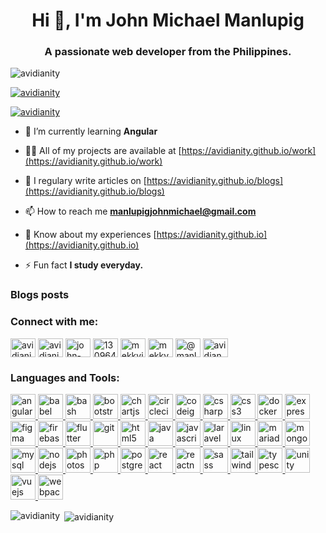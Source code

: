 <h1 align="center">Hi 👋, I'm John Michael Manlupig</h1>
<h3 align="center">A passionate web developer from the Philippines.</h3>

<p align="left"> <img src="https://komarev.com/ghpvc/?username=avidianity&label=Profile%20views&color=0e75b6&style=flat" alt="avidianity" /> </p>

<p align="left"> <a href="https://github.com/ryo-ma/github-profile-trophy"><img src="https://github-profile-trophy.vercel.app/?username=avidianity" alt="avidianity" /></a> </p>

<p align="left"> <a href="https://twitter.com/avidianity" target="blank"><img src="https://img.shields.io/twitter/follow/avidianity?logo=twitter&style=for-the-badge" alt="avidianity" /></a> </p>

- 🌱 I’m currently learning **Angular**

- 👨‍💻 All of my projects are available at [https://avidianity.github.io/work](https://avidianity.github.io/work)

- 📝 I regulary write articles on [https://avidianity.github.io/blogs](https://avidianity.github.io/blogs)

- 📫 How to reach me **manlupigjohnmichael@gmail.com**

- 📄 Know about my experiences [https://avidianity.github.io](https://avidianity.github.io)

- ⚡ Fun fact **I study everyday.**

### Blogs posts
<!-- BLOG-POST-LIST:START -->
<!-- BLOG-POST-LIST:END -->

<p align="left">
<h3 align="left">Connect with me:</h3>
<a href="https://dev.to/avidianity" target="blank"><img align="center" src="https://cdn.jsdelivr.net/npm/simple-icons@3.0.1/icons/dev-dot-to.svg" alt="avidianity" height="30" width="40" /></a>
<a href="https://twitter.com/avidianity" target="blank"><img align="center" src="https://cdn.jsdelivr.net/npm/simple-icons@3.0.1/icons/twitter.svg" alt="avidianity" height="30" width="40" /></a>
<a href="https://linkedin.com/in/john-michael-manlupig-2216651b2" target="blank"><img align="center" src="https://cdn.jsdelivr.net/npm/simple-icons@3.0.1/icons/linkedin.svg" alt="john-michael-manlupig-2216651b2" height="30" width="40" /></a>
<a href="https://stackoverflow.com/users/13096498" target="blank"><img align="center" src="https://cdn.jsdelivr.net/npm/simple-icons@3.0.1/icons/stackoverflow.svg" alt="13096498" height="30" width="40" /></a>
<a href="https://fb.com/mekkyinblack" target="blank"><img align="center" src="https://cdn.jsdelivr.net/npm/simple-icons@3.0.1/icons/facebook.svg" alt="mekkyinblack" height="30" width="40" /></a>
<a href="https://instagram.com/mekkydigret" target="blank"><img align="center" src="https://cdn.jsdelivr.net/npm/simple-icons@3.0.1/icons/instagram.svg" alt="mekkydigret" height="30" width="40" /></a>
<a href="https://medium.com/@manlupigjohnmichael" target="blank"><img align="center" src="https://cdn.jsdelivr.net/npm/simple-icons@3.0.1/icons/medium.svg" alt="@manlupigjohnmichael" height="30" width="40" /></a>
<a href="https://www.youtube.com/channel/UClXKD7pBz9vx-I3cE-QLxIw" target="blank"><img align="center" src="https://cdn.jsdelivr.net/npm/simple-icons@3.0.1/icons/youtube.svg" alt="avidian" height="30" width="40" /></a>
</p>

<h3 align="left">Languages and Tools:</h3>
<p align="left"> <a href="https://angular.io" target="_blank"> <img src="https://devicons.github.io/devicon/devicon.git/icons/angularjs/angularjs-original.svg" alt="angularjs" width="40" height="40"/> </a> <a href="https://babeljs.io/" target="_blank"> <img src="https://www.vectorlogo.zone/logos/babeljs/babeljs-icon.svg" alt="babel" width="40" height="40"/> </a> <a href="https://www.gnu.org/software/bash/" target="_blank"> <img src="https://www.vectorlogo.zone/logos/gnu_bash/gnu_bash-icon.svg" alt="bash" width="40" height="40"/> </a> <a href="https://getbootstrap.com" target="_blank"> <img src="https://devicons.github.io/devicon/devicon.git/icons/bootstrap/bootstrap-plain.svg" alt="bootstrap" width="40" height="40"/> </a> <a href="https://www.chartjs.org" target="_blank"> <img src="https://www.chartjs.org/media/logo-title.svg" alt="chartjs" width="40" height="40"/> </a> <a href="https://circleci.com" target="_blank"> <img src="https://www.vectorlogo.zone/logos/circleci/circleci-icon.svg" alt="circleci" width="40" height="40"/> </a> <a href="https://codeigniter.com" target="_blank"> <img src="https://cdn.worldvectorlogo.com/logos/codeigniter.svg" alt="codeigniter" width="40" height="40"/> </a> <a href="https://www.w3schools.com/cs/" target="_blank"> <img src="https://devicons.github.io/devicon/devicon.git/icons/csharp/csharp-original.svg" alt="csharp" width="40" height="40"/> </a> <a href="https://www.w3schools.com/css/" target="_blank"> <img src="https://devicons.github.io/devicon/devicon.git/icons/css3/css3-original-wordmark.svg" alt="css3" width="40" height="40"/> </a> <a href="https://www.docker.com/" target="_blank"> <img src="https://devicons.github.io/devicon/devicon.git/icons/docker/docker-original-wordmark.svg" alt="docker" width="40" height="40"/> </a> <a href="https://expressjs.com" target="_blank"> <img src="https://devicons.github.io/devicon/devicon.git/icons/express/express-original-wordmark.svg" alt="express" width="40" height="40"/> </a> <a href="https://www.figma.com/" target="_blank"> <img src="https://www.vectorlogo.zone/logos/figma/figma-icon.svg" alt="figma" width="40" height="40"/> </a> <a href="https://firebase.google.com/" target="_blank"> <img src="https://www.vectorlogo.zone/logos/firebase/firebase-icon.svg" alt="firebase" width="40" height="40"/> </a> <a href="https://flutter.dev" target="_blank"> <img src="https://www.vectorlogo.zone/logos/flutterio/flutterio-icon.svg" alt="flutter" width="40" height="40"/> </a> <a href="https://git-scm.com/" target="_blank"> <img src="https://www.vectorlogo.zone/logos/git-scm/git-scm-icon.svg" alt="git" width="40" height="40"/> </a> <a href="https://www.w3.org/html/" target="_blank"> <img src="https://devicons.github.io/devicon/devicon.git/icons/html5/html5-original-wordmark.svg" alt="html5" width="40" height="40"/> </a> <a href="https://www.java.com" target="_blank"> <img src="https://devicons.github.io/devicon/devicon.git/icons/java/java-original-wordmark.svg" alt="java" width="40" height="40"/> </a> <a href="https://developer.mozilla.org/en-US/docs/Web/JavaScript" target="_blank"> <img src="https://devicons.github.io/devicon/devicon.git/icons/javascript/javascript-original.svg" alt="javascript" width="40" height="40"/> </a> <a href="https://laravel.com/" target="_blank"> <img src="https://devicons.github.io/devicon/devicon.git/icons/laravel/laravel-plain-wordmark.svg" alt="laravel" width="40" height="40"/> </a> <a href="https://www.linux.org/" target="_blank"> <img src="https://devicons.github.io/devicon/devicon.git/icons/linux/linux-original.svg" alt="linux" width="40" height="40"/> </a> <a href="https://mariadb.org/" target="_blank"> <img src="https://www.vectorlogo.zone/logos/mariadb/mariadb-icon.svg" alt="mariadb" width="40" height="40"/> </a> <a href="https://www.mongodb.com/" target="_blank"> <img src="https://devicons.github.io/devicon/devicon.git/icons/mongodb/mongodb-original-wordmark.svg" alt="mongodb" width="40" height="40"/> </a> <a href="https://www.mysql.com/" target="_blank"> <img src="https://devicons.github.io/devicon/devicon.git/icons/mysql/mysql-original-wordmark.svg" alt="mysql" width="40" height="40"/> </a> <a href="https://nodejs.org" target="_blank"> <img src="https://devicons.github.io/devicon/devicon.git/icons/nodejs/nodejs-original-wordmark.svg" alt="nodejs" width="40" height="40"/> </a> <a href="https://www.photoshop.com/en" target="_blank"> <img src="https://devicons.github.io/devicon/devicon.git/icons/photoshop/photoshop-plain.svg" alt="photoshop" width="40" height="40"/> </a> <a href="https://www.php.net" target="_blank"> <img src="https://devicons.github.io/devicon/devicon.git/icons/php/php-original.svg" alt="php" width="40" height="40"/> </a> <a href="https://www.postgresql.org" target="_blank"> <img src="https://devicons.github.io/devicon/devicon.git/icons/postgresql/postgresql-original-wordmark.svg" alt="postgresql" width="40" height="40"/> </a> <a href="https://reactjs.org/" target="_blank"> <img src="https://devicons.github.io/devicon/devicon.git/icons/react/react-original-wordmark.svg" alt="react" width="40" height="40"/> </a> <a href="https://reactnative.dev/" target="_blank"> <img src="https://reactnative.dev/img/header_logo.svg" alt="reactnative" width="40" height="40"/> </a> <a href="https://sass-lang.com" target="_blank"> <img src="https://devicons.github.io/devicon/devicon.git/icons/sass/sass-original.svg" alt="sass" width="40" height="40"/> </a> <a href="https://tailwindcss.com/" target="_blank"> <img src="https://www.vectorlogo.zone/logos/tailwindcss/tailwindcss-icon.svg" alt="tailwind" width="40" height="40"/> </a> <a href="https://www.typescriptlang.org/" target="_blank"> <img src="https://devicons.github.io/devicon/devicon.git/icons/typescript/typescript-original.svg" alt="typescript" width="40" height="40"/> </a> <a href="https://unity.com/" target="_blank"> <img src="https://www.vectorlogo.zone/logos/unity3d/unity3d-icon.svg" alt="unity" width="40" height="40"/> </a> <a href="https://vuejs.org/" target="_blank"> <img src="https://devicons.github.io/devicon/devicon.git/icons/vuejs/vuejs-original-wordmark.svg" alt="vuejs" width="40" height="40"/> </a> <a href="https://webpack.js.org" target="_blank"> <img src="https://devicons.github.io/devicon/devicon.git/icons/webpack/webpack-original.svg" alt="webpack" width="40" height="40"/> </a> </p>

<p><img align="left" src="https://github-readme-stats.vercel.app/api/top-langs/?username=avidianity&layout=compact" alt="avidianity" /></p>

<p>&nbsp;<img align="center" src="https://github-readme-stats.vercel.app/api?username=avidianity&show_icons=true" alt="avidianity" /></p>
